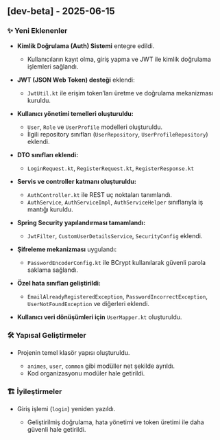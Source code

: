 ## \[dev-beta] - 2025-06-15

### ✨ Yeni Eklenenler

* **Kimlik Doğrulama (Auth) Sistemi** entegre edildi.

    * Kullanıcıların kayıt olma, giriş yapma ve JWT ile kimlik doğrulama işlemleri sağlandı.
* **JWT (JSON Web Token) desteği** eklendi:

    * `JwtUtil.kt` ile erişim token’ları üretme ve doğrulama mekanizması kuruldu.
* **Kullanıcı yönetimi temelleri oluşturuldu:**

    * `User`, `Role` ve `UserProfile` modelleri oluşturuldu.
    * İlgili repository sınıfları (`UserRepository`, `UserProfileRepository`) eklendi.
* **DTO sınıfları eklendi:**

    * `LoginRequest.kt`, `RegisterRequest.kt`, `RegisterResponse.kt`
* **Servis ve controller katmanı oluşturuldu:**

    * `AuthController.kt` ile REST uç noktaları tanımlandı.
    * `AuthService`, `AuthServiceImpl`, `AuthServiceHelper` sınıflarıyla iş mantığı kuruldu.
* **Spring Security yapılandırması tamamlandı:**

    * `JwtFilter`, `CustomUserDetailsService`, `SecurityConfig` eklendi.
* **Şifreleme mekanizması** uygulandı:

    * `PasswordEncoderConfig.kt` ile BCrypt kullanılarak güvenli parola saklama sağlandı.
* **Özel hata sınıfları geliştirildi:**

    * `EmailAlreadyRegisteredException`, `PasswordIncorrectException`, `UserNotFoundException` ve diğerleri eklendi.
* **Kullanıcı veri dönüşümleri için** `UserMapper.kt` oluşturuldu.

### 🛠️ Yapısal Geliştirmeler

* Projenin temel klasör yapısı oluşturuldu.

    * `animes`, `user`, `common` gibi modüller net şekilde ayrıldı.
    * Kod organizasyonu modüler hale getirildi.

### 🏗️ İyileştirmeler

* Giriş işlemi (`login`) yeniden yazıldı.

    * Geliştirilmiş doğrulama, hata yönetimi ve token üretimi ile daha güvenli hale getirildi.

